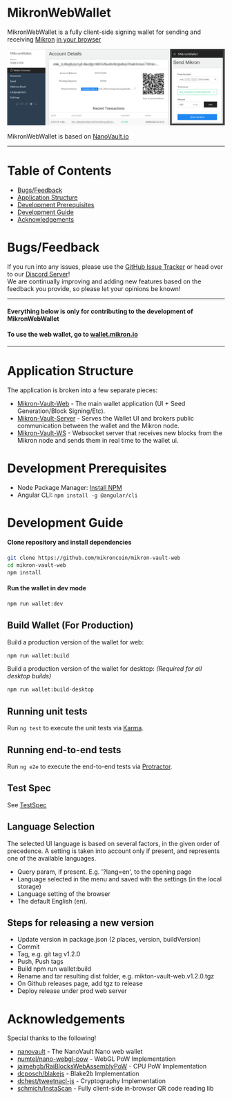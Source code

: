 # MikronWebWallet

MikronWebWallet is a fully client-side signing wallet for sending and receiving [Mikron](https://mikron.io) 
[in your browser](https://wallet.mikron.io)

![MikronWebWallet Screenshot](doc/screenshots/screenshot1.png)

MikronWebWallet is based on [NanoVault.io](https://nanovault.io)
___

# Table of Contents
* [Bugs/Feedback](#bugsfeedback)
* [Application Structure](#application-structure)
* [Development Prerequisites](#development-prerequisites)
* [Development Guide](#development-guide)
* [Acknowledgements](#acknowledgements)


# Bugs/Feedback
If you run into any issues, please use the [GitHub Issue Tracker](https://github.com/mikroncoin/mikron-vault-web/issues) or head over to our [Discord Server](https://discord.gg/QBKr3hv)!  
We are continually improving and adding new features based on the feedback you provide, so please let your opinions be known!

___

#### Everything below is only for contributing to the development of MikronWebWallet
#### To use the web wallet, go to [wallet.mikron.io](https://wallet.mikron.io)

___

# Application Structure

The application is broken into a few separate pieces:

- [Mikron-Vault-Web](https://github.com/mikroncoin/mikron-vault-web) - The main wallet application (UI + Seed Generation/Block Signing/Etc).
- [Mikron-Vault-Server](https://github.com/mikroncoin/mikron-vault-server) - Serves the Wallet UI and brokers public communication between the wallet and the Mikron node.
- [Mikron-Vault-WS](https://github.com/mikroncoin/mikron-vault-ws) - Websocket server that receives new blocks from the Mikron node and sends them in real time to the wallet ui.


# Development Prerequisites
- Node Package Manager: [Install NPM](https://www.npmjs.com/get-npm)
- Angular CLI: `npm install -g @angular/cli`


# Development Guide
#### Clone repository and install dependencies
```bash
git clone https://github.com/mikroncoin/mikron-vault-web
cd mikron-vault-web
npm install
```

#### Run the wallet in dev mode
```bash
npm run wallet:dev
```

## Build Wallet (For Production)
Build a production version of the wallet for web:
```bash
npm run wallet:build
```

Build a production version of the wallet for desktop: *(Required for all desktop builds)*
```bash
npm run wallet:build-desktop
```

## Running unit tests

Run `ng test` to execute the unit tests via [Karma](https://karma-runner.github.io).

## Running end-to-end tests

Run `ng e2e` to execute the end-to-end tests via [Protractor](http://www.protractortest.org/).

## Test Spec

See [TestSpec](doc/TestCases.md)

## Language Selection

The selected UI language is based on several factors, in the given order of precedence.  A setting is taken into account only if present, and represents one of the available languages.

- Query param, if present.  E.g. '?lang=en', to the opening page
- Language selected in the menu and saved with the settings (in the local storage)
- Language setting of the browser
- The default English (en).

## Steps for releasing a new version

* Update version in package.json (2 places, version, buildVersion)
* Commit
* Tag, e.g. git tag v1.2.0
* Push, Push tags
* Build npm run wallet:build
* Rename and tar resulting dist folder, e.g. mikton-vault-web.v1.2.0.tgz
* On Github releases page, add tgz to release
* Deploy release under prod web server

# Acknowledgements
Special thanks to the following!
- [nanovault](https://github/cronoh/nanovault) - The NanoVault Nano web wallet
- [numtel/nano-webgl-pow](https://github.com/numtel/nano-webgl-pow) - WebGL PoW Implementation
- [jaimehgb/RaiBlocksWebAssemblyPoW](https://github.com/jaimehgb/RaiBlocksWebAssemblyPoW) - CPU PoW Implementation
- [dcposch/blakejs](https://github.com/dcposch/blakejs) - Blake2b Implementation
- [dchest/tweetnacl-js](https://github.com/dchest/tweetnacl-js) - Cryptography Implementation
- [schmich/InstaScan](https://github.com/schmich/instascan) - Fully client-side in-browser QR code reading lib

